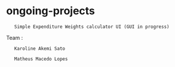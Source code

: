 # ongoing-projects

       Simple Expenditure Weights calculator UI (GUI in progress)

Team : 

       Karoline Akemi Sato

       Matheus Macedo Lopes
